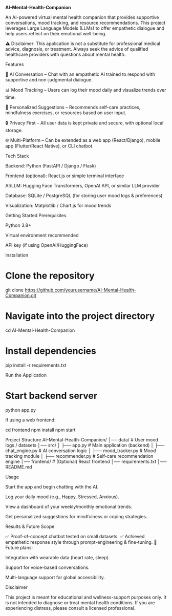 **AI-Mental-Health-Companion**

An AI-powered virtual mental health companion that provides supportive conversations, mood tracking, and resource recommendations.
This project leverages Large Language Models (LLMs) to offer empathetic dialogue and help users reflect on their emotional well-being.

⚠️ Disclaimer: This application is not a substitute for professional medical advice, diagnosis, or treatment. Always seek the advice of qualified healthcare providers with questions about mental health.

Features

🧠 AI Conversation – Chat with an empathetic AI trained to respond with supportive and non-judgmental dialogue.

📊 Mood Tracking – Users can log their mood daily and visualize trends over time.

🎯 Personalized Suggestions – Recommends self-care practices, mindfulness exercises, or resources based on user input.

🔒 Privacy First – All user data is kept private and secure, with optional local storage.

🌐 Multi-Platform – Can be extended as a web app (React/Django), mobile app (Flutter/React Native), or CLI chatbot.

Tech Stack

Backend: Python (FastAPI / Django / Flask)

Frontend (optional): React.js or simple terminal interface

AI/LLM: Hugging Face Transformers, OpenAI API, or similar LLM provider

Database: SQLite / PostgreSQL (for storing user mood logs & preferences)

Visualization: Matplotlib / Chart.js for mood trends

Getting Started
Prerequisites

Python 3.8+

Virtual environment recommended

API key (if using OpenAI/HuggingFace)

Installation
# Clone the repository
git clone https://github.com/yourusername/AI-Mental-Health-Companion.git

# Navigate into the project directory
cd AI-Mental-Health-Companion

# Install dependencies
pip install -r requirements.txt

Run the Application
# Start backend server
python app.py


If using a web frontend:

cd frontend
npm install
npm start

Project Structure
AI-Mental-Health-Companion/
│── data/                # User mood logs / datasets
│── src/
│   ├── app.py           # Main application (backend)
│   ├── chat_engine.py   # AI conversation logic
│   ├── mood_tracker.py  # Mood tracking module
│   ├── recommender.py   # Self-care recommendation engine
│── frontend/            # (Optional) React frontend
│── requirements.txt
│── README.md

Usage

Start the app and begin chatting with the AI.

Log your daily mood (e.g., Happy, Stressed, Anxious).

View a dashboard of your weekly/monthly emotional trends.

Get personalized suggestions for mindfulness or coping strategies.

Results & Future Scope

✅ Proof-of-concept chatbot tested on small datasets.
✅ Achieved empathetic response style through prompt-engineering & fine-tuning.
🚀 Future plans:

Integration with wearable data (heart rate, sleep).

Support for voice-based conversations.

Multi-language support for global accessibility.

Disclaimer

This project is meant for educational and wellness-support purposes only.
It is not intended to diagnose or treat mental health conditions. If you are experiencing distress, please consult a licensed professional.
